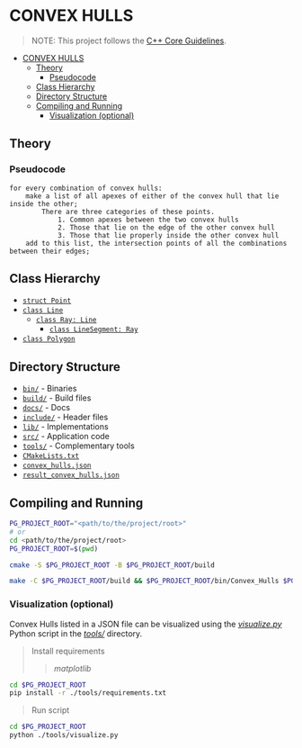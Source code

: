 # CONVEX HULLS

> NOTE: This project follows the [C++ Core Guidelines](http://isocpp.github.io/CppCoreGuidelines/CppCoreGuidelines).

- [CONVEX HULLS](#convex-hulls)
  - [Theory](#theory)
    - [Pseudocode](#pseudocode)
  - [Class Hierarchy](#class-hierarchy)
  - [Directory Structure](#directory-structure)
  - [Compiling and Running](#compiling-and-running)
    - [Visualization (optional)](#visualization-optional)

## Theory

### Pseudocode

``` psuedocode
for every combination of convex hulls:
    make a list of all apexes of either of the convex hull that lie inside the other;
        There are three categories of these points.
            1. Common apexes between the two convex hulls
            2. Those that lie on the edge of the other convex hull
            3. Those that lie properly inside the other convex hull
    add to this list, the intersection points of all the combinations between their edges;
```

## Class Hierarchy

* [`struct Point`](./include/geometry/point.h)  
* [`class Line`](./include/geometry/line.h)  
  * [`class Ray: Line`](./include/geometry/ray.h)  
    * [`class LineSegment: Ray`](./include/geometry/line_segment.h)  
* [`class Polygon`](./include/geometry/polygon.h)  

## Directory Structure

* [`bin/`](./bin) - Binaries
* [`build/`](./build) - Build files
* [`docs/`](./docs) - Docs
* [`include/`](./include) - Header files
* [`lib/`](./lib) - Implementations
* [`src/`](./src) - Application code
* [`tools/`](./tools) - Complementary tools
* [`CMakeLists.txt`](./CMakeLists.txt)
* [`convex_hulls.json`](./convex_hulls.json)
* [`result_convex_hulls.json`](./result_convex_hulls.json)

## Compiling and Running

``` sh
PG_PROJECT_ROOT="<path/to/the/project/root>"
# or
cd <path/to/the/project/root>
PG_PROJECT_ROOT=$(pwd)
```

``` sh
cmake -S $PG_PROJECT_ROOT -B $PG_PROJECT_ROOT/build
```

``` sh
make -C $PG_PROJECT_ROOT/build && $PG_PROJECT_ROOT/bin/Convex_Hulls $PG_PROJECT_ROOT/convex_hulls.json
```

### Visualization (optional)

Convex Hulls listed in a JSON file can be visualized using the [*visualize.py*](./tools/visualize.py) Python script in the [*tools/*](./tools) directory.  

> Install requirements
>> *matplotlib*

``` sh
cd $PG_PROJECT_ROOT
pip install -r ./tools/requirements.txt
```

> Run script

``` sh
cd $PG_PROJECT_ROOT
python ./tools/visualize.py
```
